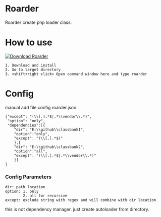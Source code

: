 # Roarder
Roarder create php loader class.
# How to use
[![Download Roarder](https://a.fsdn.com/con/app/sf-download-button)](https://sourceforge.net/projects/roarder/files/latest/download)
	
	1. Download and install
	2. Go to target directory
	3. <shift+right click> Open command window here and type roarder

# Config
manual add file config roarder.json
    
    {"except": "(\\[.].*$|.*\\vendor\\.*)",
     "option": "only",
     "dependencies":[{
        "dir": "E:\\github\\classbank1",
        "option":"only",
        "except": "(\\[.].*$)"
        },{
        "dir": "E:\\github\\classbank2",
        "option":"all",
        "except": "(\\[.].*$|.*\\vendor\\.*)"
        }]
    }
### Config Parameters
    dir: path location
    option: 1. only
            2. all for recursive
    except: exclude string with regex and will combine with dir location
    
this is not dependency manager. just create autoloader from directory. 